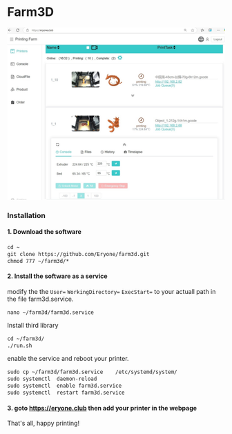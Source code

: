 # Farm3D

![page0](https://github.com/Eryone/farm3d/blob/main/doc/mainpage.png)


### Installation


#### 1. Download the software
```
cd ~
git clone https://github.com/Eryone/farm3d.git
chmod 777 ~/farm3d/*
```
#### 2. Install the software as a service

modify the  the `User=` `WorkingDirectory=` `ExecStart=` to your actuall path in the file farm3d.service.
```
nano ~/farm3d/farm3d.service
```

Install third library
```
cd ~/farm3d/
./run.sh
```


enable the service and reboot your printer.
```
sudo cp ~/farm3d/farm3d.service    /etc/systemd/system/
sudo systemctl  daemon-reload
sudo systemctl  enable farm3d.service
sudo systemctl  restart farm3d.service

```

#### 3. goto https://eryone.club then add your printer in the webpage

That's all, happy printing!



